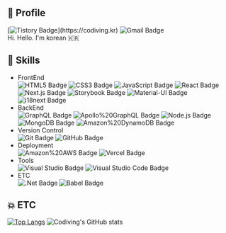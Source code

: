 ## 👋 Profile 
[![Tistory Badge](http://img.shields.io/badge/Tistory-83c997?style=flat&logo=Bloglovin&link="https://codiving.kr")](https://codiving.kr) ![Gmail Badge](http://img.shields.io/badge/codivingmoon@gmail.com-EA4335?style=flat&logo=Gmail&logoColor=white)  
Hi. Hello. I'm korean 🇰🇷

## 💪 Skills  
- FrontEnd  
![HTML5 Badge](http://img.shields.io/badge/HTML5-E34F26?style=flat&logo=HTML5&logoColor=white) ![CSS3 Badge](http://img.shields.io/badge/CSS3-1572B6?style=flat&logo=CSS3) ![JavaScript Badge](http://img.shields.io/badge/JavaScript-F7DF1E?style=flat&logo=JavaScript&logoColor=white) ![React Badge](http://img.shields.io/badge/React-blue?style=flat&logo=React)  ![Next.js Badge](http://img.shields.io/badge/Next.js-000000?style=flat&logo=Next.js) ![Storybook Badge](http://img.shields.io/badge/Storybook-pink?style=flat&logo=Storybook) ![Material-UI Badge](http://img.shields.io/badge/Material-UI-0081CB?style=flat&logo=Material-UI)  ![i18next Badge](http://img.shields.io/badge/i18next-26A69A?style=flat&logo=i18next&logoColor=white)  
- BackEnd  
![GraphQL Badge](http://img.shields.io/badge/GraphQL-E10098?style=flat&logo=GraphQL) ![Apollo%20GraphQL Badge](http://img.shields.io/badge/Apollo%20GraphQL-311C87?style=flat&logo=Apollo%20GraphQL) ![Node.js Badge](http://img.shields.io/badge/Node.js-339933?style=flat&logo=Node.js&logoColor=white) ![MongoDB Badge](http://img.shields.io/badge/MongoDB-47A248?style=flat&logo=MongoDB&logoColor=white) ![Amazon%20DynamoDB Badge](http://img.shields.io/badge/Amazon%20DynamoDB-4053D6?style=flat&logo=Amazon%20DynamoDB) 
- Version Control  
![Git Badge](http://img.shields.io/badge/Git-F05032?style=flat&logo=Git&logoColor=white) ![GitHub Badge](http://img.shields.io/badge/GitHub-181717?style=flat&logo=GitHub)  
- Deployment  
![Amazon%20AWS Badge](http://img.shields.io/badge/Amazon%20AWS-232F3E?style=flat&logo=Amazon%20AWS) ![Vercel Badge](http://img.shields.io/badge/Vercel-000000?style=flat&logo=Vercel) 
- Tools  
![Visual Studio Badge](http://img.shields.io/badge/Visual%20Studio-5C2D91?style=flat&logo=Visual%20Studio) ![Visual Studio Code Badge](http://img.shields.io/badge/Visual%20Studio%20Code-007ACC?style=flat&logo=Visual%20Studio%20Code)  
- ETC  
![.Net Badge](http://img.shields.io/badge/.Net(CSharp)-512BD4?style=flat&logo=.Net)  ![Babel Badge](http://img.shields.io/badge/Babel-F9DC3E?style=flat&logo=Babel&logoColor=white) 

## 💥 ETC 
[![Top Langs](https://github-readme-stats.vercel.app/api/top-langs/?username=anuraghazra&layout=compact)](https://github.com/anuraghazra/github-readme-stats)
![Codiving's GitHub stats](https://github-readme-stats.vercel.app/api?username=Codiving&count_private=true&show_icons=true&theme=radical&hide=contribs,prs,issues)
